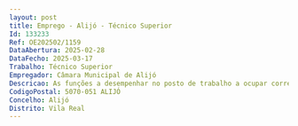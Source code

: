 ```yaml
--- 
layout: post
title: Emprego - Alijó - Técnico Superior
Id: 133233
Ref: OE202502/1159
DataAbertura: 2025-02-28
DataFecho: 2025-03-17
Trabalho: Técnico Superior
Empregador: Câmara Municipal de Alijó
Descricao: As funções a desempenhar no posto de trabalho a ocupar correspondem ao grau 3 de complexidade funcional, nos termos da alínea c), do n.º 1, do artigo 86.º, da LTFP, em conformidade com o estabelecido no Mapa de Pessoal aprovado  funções consultivas, de estudo, planeamento, programação, avaliação e aplicação de métodos e processos de natureza técnica e ou científica, que fundamentam e preparam a decisão  elaboração, autonomamente ou em grupo, de pareceres e projetos, com diversos graus de complexidade, e execução de outras atividades de apoio geral ou especializado nas áreas de atuação comuns, instrumentais e operativas dos órgãos e serviços  funções exercidas com responsabilidade e autonomia técnica, ainda que com enquadramento superior qualificado  representação do órgão ou serviço em assuntos da sua especialidade, tomando opções de índole técnica, enquadradas por diretivas ou orientações superiores.
CodigoPostal: 5070-051 ALIJÓ
Concelho: Alijó
Distrito: Vila Real
--- 
```

